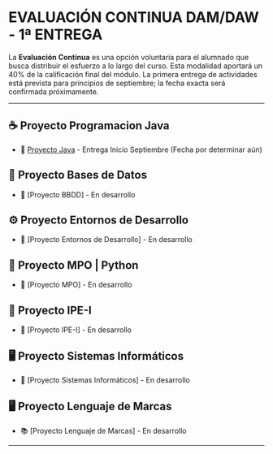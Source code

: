 # EVALUACIÓN CONTINUA DAM/DAW - 1ª ENTREGA

La **Evaluación Continua** es una opción voluntaria para el alumnado que busca distribuir el esfuerzo a lo largo del curso. Esta modalidad aportará un 40% de la calificación final del módulo. 
La primera entrega de actividades está prevista para principios de septiembre; la fecha exacta será confirmada próximamente.

---

## ☕ Proyecto Programacion Java

- 📄 [Proyecto Java](https://drive.google.com/file/d/1aFklNGRnEcgMVphxF-FxWJMZGCPLCzRv/view) - Entrega Inicio Septiembre (Fecha por determinar aún)


## 💾 Proyecto Bases de Datos

- 📄 [Proyecto BBDD] - En desarrollo


## ⚙️ Proyecto Entornos de Desarrollo

- 📄 [Proyecto Entornos de Desarrollo] - En desarrollo

## 🐍 Proyecto MPO | Python

- 📄 [Proyecto MPO] - En desarrollo


## 💼 Proyecto IPE-I

- 📄 [Proyecto IPE-I] - En desarrollo


## 🖥️ Proyecto Sistemas Informáticos

- 📄 [Proyecto Sistemas Informáticos] - En desarrollo

## 🖥️ Proyecto Lenguaje de Marcas

- 📚 [Proyecto Lenguaje de Marcas] - En desarrollo

---